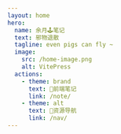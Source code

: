 ```yaml
---
layout: home
hero:
  name: 余月🕹️笔记
  text: 邪物退散
  tagline: even pigs can fly ~
  image:
    src: /home-image.png
    alt: VitePress
  actions:
    - theme: brand
      text: 🎉前端笔记
      link: /note/
    - theme: alt
      text: 🎯资源导航
      link: /nav/
---
```

